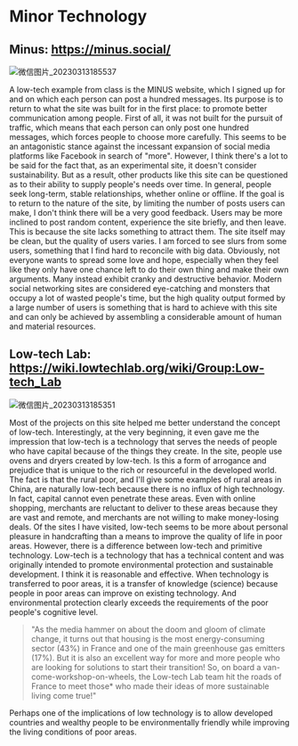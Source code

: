 # Minor Technology
## Minus: https://minus.social/
![微信图片_20230313185537](https://user-images.githubusercontent.com/119876408/224801953-137cf4d4-4619-4e24-a341-6ae8ed23e4a6.png)

A low-tech example from class is the MINUS website, which I signed up for and on which each person can post a hundred messages. Its purpose is to return to what the site was built for in the first place: to promote better communication among people. First of all, it was not built for the pursuit of traffic, which means that each person can only post one hundred messages, which forces people to choose more carefully. This seems to be an antagonistic stance against the incessant expansion of social media platforms like Facebook in search of "more". However, I think there's a lot to be said for the fact that, as an experimental site, it doesn't consider sustainability. But as a result, other products like this site can be questioned as to their ability to supply people's needs over time. In general, people seek long-term, stable relationships, whether online or offline.
If the goal is to return to the nature of the site, by limiting the number of posts users can make, I don't think there will be a very good feedback. Users may be more inclined to post random content, experience the site briefly, and then leave. This is because the site lacks something to attract them. The site itself may be clean, but the quality of users varies. I am forced to see slurs from some users, something that I find hard to reconcile with big data. Obviously, not everyone wants to spread some love and hope, especially when they feel like they only have one chance left to do their own thing and make their own arguments. Many instead exhibit cranky and destructive behavior. Modern social networking sites are considered eye-catching and monsters that occupy a lot of wasted people's time, but the high quality output formed by a large number of users is something that is hard to achieve with this site and can only be achieved by assembling a considerable amount of human and material resources.

## Low-tech Lab: https://wiki.lowtechlab.org/wiki/Group:Low-tech_Lab
![微信图片_20230313185351](https://user-images.githubusercontent.com/119876408/224801630-b488ffa6-fae1-44bf-944a-62f3ee356ba8.png)

Most of the projects on this site helped me better understand the concept of low-tech. Interestingly, at the very beginning, it even gave me the impression that low-tech is a technology that serves the needs of people who have capital because of the things they create. In the site, people use ovens and dryers created by low-tech. Is this a form of arrogance and prejudice that is unique to the rich or resourceful in the developed world. The fact is that the rural poor, and I'll give some examples of rural areas in China, are naturally low-tech because there is no influx of high technology. In fact, capital cannot even penetrate these areas. Even with online shopping, merchants are reluctant to deliver to these areas because they are vast and remote, and merchants are not willing to make money-losing deals.
Of the sites I have visited, low-tech seems to be more about personal pleasure in handcrafting than a means to improve the quality of life in poor areas. However, there is a difference between low-tech and primitive technology. Low-tech is a technology that has a technical content and was originally intended to promote environmental protection and sustainable development. I think it is reasonable and effective. When technology is transferred to poor areas, it is a transfer of knowledge (science) because people in poor areas can improve on existing technology. And environmental protection clearly exceeds the requirements of the poor people's cognitive level.

> "As the media hammer on about the doom and gloom of climate change, it turns out that housing is the most energy-consuming sector (43%) in France and one of the main greenhouse gas emitters (17%). But it is also an excellent way for more and more people who are looking for solutions to start their transition! So, on board a van-come-workshop-on-wheels, the Low-tech Lab team hit the roads of France to meet those* who made their ideas of more sustainable living come true!"

Perhaps one of the implications of low technology is to allow developed countries and wealthy people to be environmentally friendly while improving the living conditions of poor areas.
